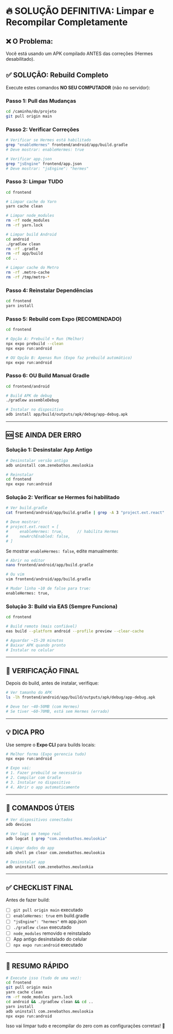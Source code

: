 # 🔥 SOLUÇÃO DEFINITIVA: Limpar e Recompilar Completamente

## ❌ O Problema:
Você está usando um APK compilado ANTES das correções (Hermes desabilitado).

## ✅ SOLUÇÃO: Rebuild Completo

Execute estes comandos **NO SEU COMPUTADOR** (não no servidor):

### Passo 1: Pull das Mudanças
```bash
cd /caminho/do/projeto
git pull origin main
```

### Passo 2: Verificar Correções
```bash
# Verificar se Hermes está habilitado
grep "enableHermes" frontend/android/app/build.gradle
# Deve mostrar: enableHermes: true

# Verificar app.json
grep "jsEngine" frontend/app.json
# Deve mostrar: "jsEngine": "hermes"
```

### Passo 3: Limpar TUDO
```bash
cd frontend

# Limpar cache do Yarn
yarn cache clean

# Limpar node_modules
rm -rf node_modules
rm -rf yarn.lock

# Limpar build Android
cd android
./gradlew clean
rm -rf .gradle
rm -rf app/build
cd ..

# Limpar cache do Metro
rm -rf .metro-cache
rm -rf /tmp/metro-*
```

### Passo 4: Reinstalar Dependências
```bash
cd frontend
yarn install
```

### Passo 5: Rebuild com Expo (RECOMENDADO)
```bash
cd frontend

# Opção A: Prebuild + Run (Melhor)
npx expo prebuild --clean
npx expo run:android

# OU Opção B: Apenas Run (Expo faz prebuild automático)
npx expo run:android
```

### Passo 6: OU Build Manual Gradle
```bash
cd frontend/android

# Build APK de debug
./gradlew assembleDebug

# Instalar no dispositivo
adb install app/build/outputs/apk/debug/app-debug.apk
```

---

## 🆘 SE AINDA DER ERRO

### Solução 1: Desinstalar App Antigo
```bash
# Desinstalar versão antiga
adb uninstall com.zenebathos.meulookia

# Reinstalar
cd frontend
npx expo run:android
```

### Solução 2: Verificar se Hermes foi habilitado
```bash
# Ver build.gradle
cat frontend/android/app/build.gradle | grep -A 3 "project.ext.react"

# Deve mostrar:
# project.ext.react = [
#     enableHermes: true,      // habilita Hermes
#     newArchEnabled: false,
# ]
```

Se mostrar `enableHermes: false`, edite manualmente:
```bash
# Abrir no editor
nano frontend/android/app/build.gradle

# Ou vim
vim frontend/android/app/build.gradle

# Mudar linha ~10 de false para true:
enableHermes: true,
```

### Solução 3: Build via EAS (Sempre Funciona)
```bash
cd frontend

# Build remoto (mais confiável)
eas build --platform android --profile preview --clear-cache

# Aguardar ~15-20 minutos
# Baixar APK quando pronto
# Instalar no celular
```

---

## 🎯 VERIFICAÇÃO FINAL

Depois do build, antes de instalar, verifique:

```bash
# Ver tamanho do APK
ls -lh frontend/android/app/build/outputs/apk/debug/app-debug.apk

# Deve ter ~40-50MB (com Hermes)
# Se tiver ~60-70MB, está sem Hermes (errado)
```

---

## 💡 DICA PRO

Use sempre o **Expo CLI** para builds locais:

```bash
# Melhor forma (Expo gerencia tudo)
npx expo run:android

# Expo vai:
# 1. Fazer prebuild se necessário
# 2. Compilar com Gradle
# 3. Instalar no dispositivo
# 4. Abrir o app automaticamente
```

---

## 📱 COMANDOS ÚTEIS

```bash
# Ver dispositivos conectados
adb devices

# Ver logs em tempo real
adb logcat | grep "com.zenebathos.meulookia"

# Limpar dados do app
adb shell pm clear com.zenebathos.meulookia

# Desinstalar app
adb uninstall com.zenebathos.meulookia
```

---

## ✅ CHECKLIST FINAL

Antes de fazer build:
- [ ] `git pull origin main` executado
- [ ] `enableHermes: true` em build.gradle
- [ ] `"jsEngine": "hermes"` em app.json
- [ ] `./gradlew clean` executado
- [ ] `node_modules` removido e reinstalado
- [ ] App antigo desinstalado do celular
- [ ] `npx expo run:android` executado

---

## 🚀 RESUMO RÁPIDO

```bash
# Execute isso (tudo de uma vez):
cd frontend
git pull origin main
yarn cache clean
rm -rf node_modules yarn.lock
cd android && ./gradlew clean && cd ..
yarn install
adb uninstall com.zenebathos.meulookia
npx expo run:android
```

Isso vai limpar tudo e recompilar do zero com as configurações corretas! 🎉

